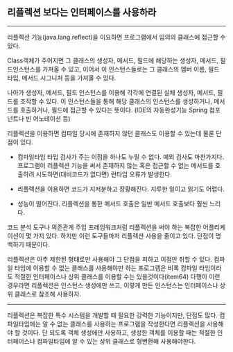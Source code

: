 ## 리플렉션 보다는 인터페이스를 사용하라

---

리플렉션 기능(java.lang.reflect)을 이요하면 프로그램에서 임의의 클래스에 접근할 수 있다.

Class객체가 주어지면 그 클래스의 생성자, 메서드, 필드에 해당하는 생성자, 메서드, 필드인스턴스를 가져올 수 있고, 이어서 이 인스턴스들로는 그 클래스의 멤버 이름, 필드 타입, 메서드 시그니처 등을 가져올 수 있다.

나아가 생성자, 메서드, 필드 인스턴스를 이용해 각각에 연결된 실체 생성자, 메서드, 필드를 조작할 수 있다. 이 인스턴스들을 통해 해당 클래스의 인스턴스를 생성하거나, 메서드를 호출하거나, 필드에 접근할 수 있다는 뜻이다.
(IDE의 자동완성기능 Spring 컴포넌트나 빈 어노테이션 등)

리플렉션을 이용하면 컴파일 당시에 존재하지 않던 클래스도 이용할 수 있는데 물론 단점이 있다.

-   컴파일타임 타입 검사가 주는 이점을 하나도 누릴 수 없다. 예외 검사도 마찬가지다. 프로그램이 리플렉션 기능을 써서 존재하지 않는 혹은 접근할 수 없는 메서드를 호출하려 시도하면(대비코드가 없다면) 런타임 오류가 발생한다.

-   리플렉션을 이용하면 코드가 지저분하고 장황해진다. 지루한 일이고 읽기도 어렵다.

-   성능이 떨어진다. 리플렉션을 통한 메서드 호출은 일반 메서드 호출보다 훨씬 느리다.

코드 분석 도구나 의존관계 주입 프레임워크처럼 리플렉션을 써야 하는 복잡한 어플리케이션이 몇 가지 있다. 하지만 이런 도구들마저 리플렉션 사용을 줄이고 있다. 단점이 명백하기 때문이다.

리플렉션은 아주 제한된 형태로만 사용해야 그 단점을 피하고 이점만 취할 수 있다. 컴파일 타임에 이용할 수 없는 클래스를 사용해야만 하는 프로그램은 비록 컴파일 타임이라도 적절한 인터페이스나 상위 클래스를 이용할 수는 있을것이다(item64) 다행이 이런 경우라면 리플렉션은 인스턴스 생성에만 쓰고, 이렇게 만든 인스턴스는 인터페이스나 상위 클래스로 참조해 사용하자.

---

리플렉션은 복잡한 특수 시스템을 개발할 때 필요한 강력한 기능이지만, 단점도 많다. 컴파일타임에는 알 수 없는 클래스를 사용하는 프로그램을 작성한다면 리플렉션을 사용해야 할 것이다. 단 되도록 객체 생성에만 사용하고, 생성한 객체를 이용할 때는 적절한 인터페이스나 컴파일타임에 알 수 있는 상위 클래스로 형변환해 사용해야한다.
